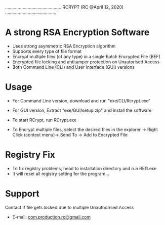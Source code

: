 .............................................   RCRYPT   (RC @April 12, 2020) .........................................

# A strong RSA Encryption Software

* Uses strong asymmetric RSA Encryption algorithm
* Supports every type of file format
* Encrypt multiple files (of any type) in a single Batch Encrypted File (BEF) 
* Encrypted file locking and antitamper protection on Unautorised Access
* Both Command Line (CLI) and User Interface (GUI) versions

# Usage

* For Command Line version, download and run "exe/CLI/Rcrypt.exe"

* For GUI version, Extract "exe/GUI/setup.zip" and install the software
* To start RCrypt,  run RCrypt.exe
* To Encrypt multiple files, select the desired files in the explorer -> Right Click (context menu)-> Send To -> Add to Encrypted File

# Registry Fix 

* To fix registry problems, head to installation directory and run REG.exe
* It will reset all registry setting for the program...

# Support

Contact If file gets locked due to multiple Unauthorised Access
* E-mail: com.production.rc@gmail.com
